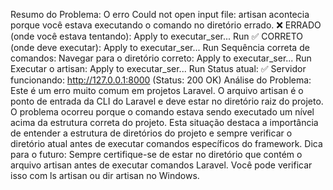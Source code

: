 Resumo do Problema:
O erro Could not open input file: artisan acontecia porque você estava executando o comando no diretório errado.
❌ ERRADO (onde você estava tentando):
Apply to executar_ser...
Run
✅ CORRETO (onde deve executar):
Apply to executar_ser...
Run
Sequência correta de comandos:
Navegar para o diretório correto:
Apply to executar_ser...
Run
Executar o artisan:
Apply to executar_ser...
Run
Status atual:
✅ Servidor funcionando: http://127.0.0.1:8000 (Status: 200 OK)
Análise do Problema:
Este é um erro muito comum em projetos Laravel. O arquivo artisan é o ponto de entrada da CLI do Laravel e deve estar no diretório raiz do projeto. O problema ocorreu porque o comando estava sendo executado um nível acima da estrutura correta do projeto. Esta situação destaca a importância de entender a estrutura de diretórios do projeto e sempre verificar o diretório atual antes de executar comandos específicos do framework.
Dica para o futuro: Sempre certifique-se de estar no diretório que contém o arquivo artisan antes de executar comandos Laravel. Você pode verificar isso com ls artisan ou dir artisan no Windows.